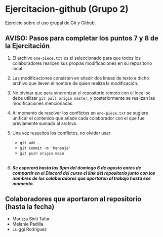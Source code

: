 # Ejercitacion-github (Grupo 2)

Ejercicio sobre el uso grupal de Git y Github.

## AVISO: Pasos para completar los puntos 7 y 8 de la Ejercitación

1. El archivo `one-piece.txt` es el seleccionado para que todos los colaboradores realicen sus
   propias modificaciones en su repositorio local.

2. Las modificaciones consisten en añadir dos líneas de texto a dicho archivo que lleven el nombre de quien realiza
   la modificación.

3. No olvidar que para sincronizar el repositorio remoto con el local se debe utilizar `git pull origin master`, y
   posteriormente se realizan las modificaciones mencionadas.

4. Al momento de resolver los conflictos en `one-piece.txt` se sugiere unificar el contenido que añade cada colaborador con el que fue
   previamente sumado al archivo.

5. Una vez resueltos los conflictos, no olvidar usar:

   - `git add .`
   - `git commit -m 'Mensaje'`
   - `git push origin main` <br><br>

6. **_Se esperará hasta las 9pm del domingo 6 de agosto antes de compartir en el Discord del curso el link del repositorio junto con los nombres de los colaboradores
   que aportaron al trabajo hasta ese momento._**

## Colaboradores que aportaron al repositorio (hasta la fecha)

- Maritza Sinti Tafur
- Melanie Padilla
- Luiggi Rodríguez
